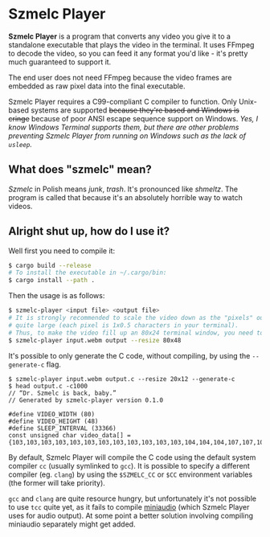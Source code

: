 # Szmelc Player

**Szmelc Player** is a program that converts any video you give it to a standalone executable that
plays the video in the terminal. It uses FFmpeg to decode the video, so you can feed it any format
you'd like - it's pretty much guaranteed to support it.

The end user does not need FFmpeg because the video frames are embedded as raw pixel data into the
final executable.

Szmelc Player requires a C99-compliant C compiler to function. Only Unix-based systems are supported
<del>because they're based and Windows is cringe</del> because of poor ANSI escape sequence support
on Windows. *Yes, I know Windows Terminal supports them, but there are other problems preventing*
*Szmelc Player from running on Windows such as the lack of `usleep`.*

## What does "szmelc" mean?

_Szmelc_ in Polish means _junk_, _trash_. It's pronounced like _shmeltz_. The program is called that
because it's an absolutely horrible way to watch videos.

## Alright shut up, how do I use it?

Well first you need to compile it:
```sh
$ cargo build --release
# To install the executable in ~/.cargo/bin:
$ cargo install --path .
```
Then the usage is as follows:
```sh
$ szmelc-player <input file> <output file>
# It is strongly recommended to scale the video down as the "pixels" output by szmelc-player are
# quite large (each pixel is 1x0.5 characters in your terminal).
# Thus, to make the video fill up an 80x24 terminal window, you need to double the height.
$ szmelc-player input.webm output --resize 80x48
```
It's possible to only generate the C code, without compiling, by using the `--generate-c` flag.
```
$ szmelc-player input.webm output.c --resize 20x12 --generate-c
$ head output.c -c1000
// “Dr. Szmelc is back, baby.”
// Generated by szmelc-player version 0.1.0

#define VIDEO_WIDTH (80)
#define VIDEO_HEIGHT (48)
#define SLEEP_INTERVAL (33366)
const unsigned char video_data[] = {103,103,103,103,103,103,103,103,103,103,103,103,104,104,104,107,107,107,109,109,109,110,110,110,111,111,111,112,112,112,113,113,113,113,113,113,113,115,120,115,116,122,115,116,122,115,116,122,115,116,122,115,116,122,115,116,122,115,116,122,116,117,123,116,117,123,116,117,123,116,117,123,116,117,123,116,117,123,116,117,123,116,117,123,117,117,122,117,117,122,126,118,115,127,119,116,131,119,113,131,119,113,131,119,113,131,119,113,131,119,113,131,119,113,131,119,113,131,119,113,131,119,113,131,119,113,130,118,112,130,118,112,130,118,112,130,118,112,130,118,112,130,118,112,130,118,112,129,117,111,129,117,111,129,117,111,127,116,110,127,116,110,127,116,110,126,115,109,126,115,109,125,113,108,125,113,108,125,113,108,124,112,107,123,111,105,123,111,105,122,110,104,120,109,103,120,109,103,119,108,10
```
By default, Szmelc Player will compile the C code using the default system compiler `cc` (usually symlinked to `gcc`). It is possible to specify a different compiler (eg. `clang`) by using the `$SZMELC_CC` or `$CC` environment variables (the former will take priority).

`gcc` and `clang` are quite resource hungry, but unfortunately it's not possible to use `tcc` quite yet, as it fails to compile [miniaudio](https://miniaud.io/) (which Szmelc Player uses for audio output). At some point a better solution involving compiling miniaudio separately might get added.
